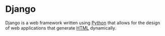# Django

Django is a web framework written using [Python](/wiki/Python) that allows for the design of web applications that generate [HTML](/wiki/HTML) dynamically.

    